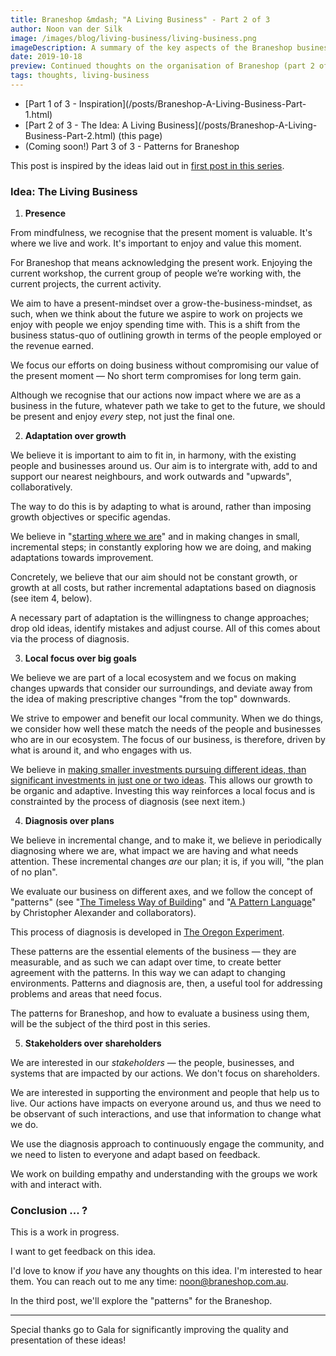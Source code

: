 ```yaml
---
title: Braneshop &mdash; "A Living Business" - Part 2 of 3
author: Noon van der Silk
image: /images/blog/living-business/living-business.png
imageDescription: A summary of the key aspects of the Braneshop business.
date: 2019-10-18
preview: Continued thoughts on the organisation of Braneshop (part 2 of 3).
tags: thoughts, living-business
---
```


<ul class="normal">
<li>[Part 1 of 3 - Inspiration](/posts/Braneshop-A-Living-Business-Part-1.html)</li>
<li>[Part 2 of 3 - The Idea: A Living Business](/posts/Braneshop-A-Living-Business-Part-2.html) (this page)</li>
<li>(Coming soon!) Part 3 of 3 - Patterns for Braneshop</li>
</ul>

This post is inspired by the ideas laid out in [first post in this
series](/posts/Braneshop-A-Living-Business-Part-1).

<!--more-->

### Idea: The Living Business<a name="living-business"></a>

1. **Presence**

From mindfulness, we recognise that the present moment is valuable. It's where
we live and work. It's important to enjoy and value this moment.

For Braneshop that means acknowledging the present work. Enjoying the current
workshop, the current group of people we’re working with, the current
projects, the current activity.

We aim to have a present-mindset over a grow-the-business-mindset, as such,
when we think about the future we aspire to work on projects we enjoy with
people we enjoy spending time with. This is a shift from the business
status-quo of outlining growth in terms of the people employed or the
revenue earned. 

We focus our efforts on doing business without compromising our value of the
present moment &mdash; No short term compromises for long term gain.

Although we recognise that our actions now impact where we are as a business
in the future, whatever path we take to get to the future, we should be
present and enjoy <i>every</i> step, not just the final one.

2. **Adaptation over growth**

We believe it is important to  aim to fit in, in harmony, with the existing
people and businesses around us. Our aim is to intergrate with, add to and
support our nearest neighbours, and work outwards and "upwards", collaboratively.

The way to do this is by adapting to what is around, rather than imposing
growth objectives or specific agendas.

We believe in "[starting where we
are](https://www.goodreads.com/book/show/815715.Start_Where_You_Are)" and in
making changes in small, incremental steps; in constantly exploring how we are
doing, and making adaptations towards improvement. 

Concretely, we believe that our aim should not be constant growth, or growth
at all costs, but rather incremental adaptations based on diagnosis (see item
4, below). 

A necessary part of adaptation is the willingness to change approaches; drop
old ideas, identify mistakes and adjust course. All of this comes about via
the process of diagnosis.


3. **Local focus over big goals**

We believe we are part of a local ecosystem and we focus on making changes
upwards that consider our surroundings, and deviate away from the idea of
making prescriptive changes "from the top" downwards. 

We strive to empower and benefit our local community. When we do things, we
consider how well these match the needs of the people and businesses who are
in our ecosystem. The focus of our business, is therefore, driven by what is
around it, and who engages with us.

We believe in [making smaller investments pursuing different ideas, than
significant investments in just one or two
ideas](https://silky.github.io/posts/2018-11-09-quick-note-on-budgeting.html).
This allows our growth to be organic and adaptive. Investing this way
reinforces a local focus and is constrainted by the process of diagnosis (see
next item.)


4. **Diagnosis over plans**

We believe in incremental change, and to make it, we believe in periodically
diagnosing where we are, what impact we are having and what needs attention.
These incremental changes <i>are</i> our plan; it is, if you will, "the plan
of no plan".

We evaluate our business on different axes, and we follow the concept
of "patterns" (see "[The Timeless Way of Building](https://www.goodreads.com/book/show/106728.The_Timeless_Way_of_Building)"
and "[A Pattern Language](https://www.goodreads.com/book/show/79766.A_Pattern_Language)"
by Christopher Alexander and collaborators).

This process of diagnosis is developed in [The Oregon
Experiment](https://www.goodreads.com/book/show/616875.The_Oregon_Experiment).

These patterns are the essential elements of the business &mdash; they are
measurable, and as such we can adapt over time, to create better agreement
with the patterns.  In this way we can adapt to changing environments.
Patterns and diagnosis are, then, a useful tool for addressing problems and
areas that need focus.

The patterns for Braneshop, and how to evaluate a business using them, will be
the subject of the third post in this series.


5. **Stakeholders over shareholders**

We are interested in our <i>stakeholders</i> &mdash; the people, businesses,
and systems that are impacted by our actions. We don't focus on shareholders.

We are interested in supporting the environment and people that help us to
live. Our actions have impacts on everyone around us, and thus we need to be
observant of such interactions, and use that information to change what we do.

We use the diagnosis approach to continuously engage the community, and we
need to listen to everyone and adapt based on feedback.

We work on building empathy and understanding with the groups we work with and
interact with.


### Conclusion ... ?

This is a work in progress. 

I want to get feedback on this idea.

I'd love to know if <i>you</i> have any thoughts on this idea.  I'm interested to hear them. You can
reach out to me any time: [noon@braneshop.com.au](mailto:noon@braneshop.com.a).

In the third post, we'll explore the "patterns" for the Braneshop.

<hr />

Special thanks go to Gala for significantly improving the quality and
presentation of these ideas!
